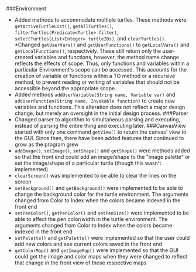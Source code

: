 ###Environment
* Added methods to accommodate multiple turtles. These methods were `getActiveTurtleList()`, `getAllTurtles()`, `filterTurtles(Predicate<Turtle> filter)`, `selectTurtles(List<Integer> turtleIDs)`, and `clearTurtles()`.
*Changed `getUserVars()` and `getUserFunctions()` to `getLocalVars()` and `getLocalFunctions()`, respectively. These still return only the user-created variables and functions, however, the method name change reflects the effects of scope. Thus, only functions and variables within a particular Environment's scope can be accessed. This accounts for the creation of variable or functions within a TO method or a recursive method, to prevent reading or writing of variables that should not be accessible beyond the appropriate scope.
* Added methods `addUserVariable(String name, Variable var)` and `addUserFunction(String name, Invokable function)` to create new variables and functions. This alteration does not reflect a major design change, but merely an oversight in the initial design process.
###Parser
* Changed parser to algorithm to simultaneous parsing and executing, instead of parsing the entire thing and executing later. 
###CanvasView started with only one command `getView()` to return the canvas' view to the GUI. Since then, there have been added features that continued to grow as the program grew
* `addImage()`, `setImage()`, `setShape()` and `getShape()` were methods added so that the front end could add an image/shape to the "image palette" or set the image/shape of a particular turtle (though this wasn't implemented)
* `clearScreen()` was implemented to be able to clear the lines on the screen
* `setBackground()` and `getBackground()` were implemented to be able to change the background color for the turtle environment. The arguments changed from Color to Index when the colors became indexed in the front end
* `setPenColor()`, `getPenColor()` and `setPenSize()` were implemented to be able to affect the pen color/width in the turtle environment. The arguments changed from Color to Index when the colors became indexed in the front end
* `setPalette()` and `getPalette()` were implemented so that the user could add new colors and see current colors saved in the front end
* `getColorMap()` and `getImageMap()` were implemented so that the GUI could get the image and color maps when they were changed to reflect that change in the front view of those respective maps
